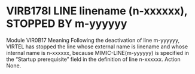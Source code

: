 # VIRB178I LINE linename (n-xxxxxx), STOPPED BY m-yyyyyy
Module
    VIR0B17
Meaning
    Following the deactivation of line m-yyyyyy, VIRTEL has stopped the line whose external name is linename and whose internal name is n-xxxxxx, because MIMIC-LINE(m-yyyyyy) is specified in the “Startup prerequisite” field in the definition of line n-xxxxxx.
Action
    None.
